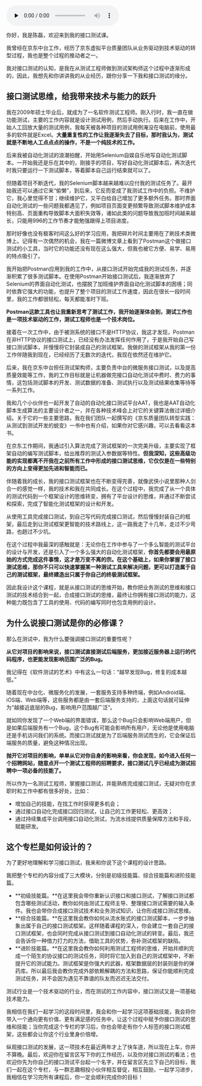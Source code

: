 <audio id="audio" title="开篇词 | 把接口测试这件小事做深、做透" controls="" preload="none"><source id="mp3" src="https://static001.geekbang.org/resource/audio/3d/f6/3dde5fcd8e1d3eb14e44b5c379b2eff6.mp3"></audio>

你好，我是陈磊，欢迎来到我的接口测试课。

我曾经在京东中台工作，经历了京东虚拟平台质量团队从业务驱动到技术驱动的转型过程，我也是整个过程的推动者之一。

我对接口测试的认知，是我在从测试工程师做到测试架构师这个过程中逐渐形成的，因此，我想先和你讲讲我的从业经历，跟你分享一下我和接口测试的缘分。

## 接口测试思维，给我带来技术与能力的跃升

我在2009年硕士毕业后，就成为了一名软件测试工程师。刚入行时，我一直在做功能测试，主要的工作内容就是设计测试用例，然后手动执行。后来在工作中，开始人工回放大量的测试用例，我每天被各种项目的测试用例淹没在电脑前，使用最多的软件就是Excel。**大量重复性的工作让我逐渐失去了目标，那时我认为，测试就是不断地人工点点点的操作，不是一个纯技术的工作。**

后来我被自动化测试的浪潮拍醒，开始用Selenium自娱自乐地写自动化测试脚本。一开始我还是乐在其中的，刚接手的项目，写好自动化测试脚本后，再次迭代时我只要运行一下测试脚本，等着脚本自己运行结束就可以了。

但随着项目不断迭代，我的Selenium脚本越来越难以应付我的测试任务了。最开始我还可以通过它来“偷懒”，到后来，它反而变成了我测试工作中的负担。不维护它，我心里觉得不甘；继续维护它，又平白给自己增加了更多额外任务。那时界面自动化测试的一些问题我都遇见了，例如项目页面变更频繁导致测试脚本维护成本特别高、页面重构导致脚本大面积失效等，诸如此类的问题导致我加班时间越来越长，只能用996的工作节奏才能勉强跟得上项目进度。

那时好像也没有极客时间这么好的学习应用，我把碎片时间主要用在了刷技术类微博上。记得有一次偶然的机会，我在一篇微博文章上看到了Postman这个做接口测试的小工具，当时它的功能还没有现在这么强大，但我也被它方便、易学、易用的特点吸引了。

我开始把Postman应用到我的工作中，从接口测试开始完成我的测试任务，并逐渐积累了很多测试脚本。在使用Postman开始接口测试后，我逐渐放弃了Selenium的界面自动化测试，也摆脱了加班维护界面自动化测试脚本的困境；同时依靠它强大的功能，也提升了整个项目的测试工作速度，因此在很长一段时间里，我的工作都很轻松，每天都能准时下班。

**Postman这款工具也让我重新思考了测试工作，我开始逐渐体会到，测试工作也是一项技术驱动的工作，测试工程师也是一个技术岗位。**

接着在一次工作中，由于被测系统的接口不是HTTP协议，我这才发现，Postman在非HTTP协议的接口测试上，已经没有办法发挥任何作用了，于是我开始自己写接口测试脚本，并慢慢将它封装成自己的测试框架。我做的测试框架从我的第一份工作伴随我到现在，已经经历了无数次的迭代，我现在依然还在维护它。

后来，我在京东中台担任测试架构师，主要负责中台的微服务接口测试，以及提高质量效能等工作，我的工作目标就是让机器做完接口自动化测试中费时、费力的事情，这包括测试脚本的开发、测试数据的准备、测试执行以及测试结果收集等待等一系列工作。

我和几个小伙伴也一起开发了自动的自动化接口测试平台AAT，我也是AAT自动化脚本生成算法的主要设计者之一，并在各种技术峰会上对它的关键算法做过详细介绍。关于它的一些主要思路，我在我们团队一起撰写的《京东质量团队转型实践：从测试到测试开发的蜕变》一书中也有介绍，如果你对它感兴趣，可以去看看这本书。

在京东工作期间，我通过引入算法完成了测试框架的一次完美升级，主要实现了框架自动的编写测试脚本，给出推荐的测试入参数据等特性。**但我深知，这些高级功能的实现都离不开我在之前所有工作中形成的接口测试思维，它仅仅是在一些特别的方向上变得更加先进和智能而已。**

伴随着我的成长，我的接口测试框架也在不断变得完善，就像武侠小说里那种人剑合一的感觉一样，我的技术和我在共同成长。在这个过程中，我完成了从一个具体的测试代码到一个框架设计的思维转变，拥有了平台设计的思维，并通过不断尝试和探索，完成了智能化测试框架的设计和开发。

从使用工具完成接口测试，到自己写代码完成接口测试，然后慢慢封装自己的框架，最后走到让测试框架更智能的技术路线上，这一路我走了十几年，走过不少弯路，也趟过不少坑。

在这个过程中我最深的感触就是：无论你在工作中参与了一个多么智能的测试平台的设计与开发，还是引入了一个多么强大的自动化测试框架，**你首先都要会用最原始的方式完成这件事情，这才是万变不离的宗。在这个基础上，如果你掌握了接口测试思维，那你不只可以快速掌握某一种测试工具来解决问题，更可以打造属于自己的测试框架，最终建造出只属于你自己的终极测试框架。**

因此我设计这个课程，就是从接口测试的思维开始，教你把业务测试的思维和接口测试的技术结合到一起，合成接口测试的思维，最终让你拥有接口测试的能力，这种能力既包含了工具的使用、代码的编写同时也包含用例的设计。

## 为什么说接口测试是你的必修课？

那么在测试中，我为什么要强调接口测试的重要性呢？

**从它对项目的影响来说，接口测试直接测试后端服务，更加接近服务器上运行的代码程序，也更能发现影响范围广泛的Bug。**

我记得在《软件测试的艺术》中有这么一句话：“越早发现Bug，修复的成本越低。”

随着现在中台化、微服务化的发展，一套服务支持多种终端，例如Android端、iOS端、Web端等，这些服务都是由一套后端服务支持的，上面这句话就可延伸为“越接近底层的Bug，影响用户范围越广泛”。

就如同你发现了一个Web端的界面错误，那么这个Bug只会影响Web端用户，但是如果后端服务有一个Bug，这个Bug有可能会影响所有用户，无论他是使用电脑还是手机访问我们的系统。而接口测试就是为了后端服务测试而生的，它会保证后端服务的质量，避免这种情况出现。

**抛开它对项目的影响，单单从它对你自身的影响来看，你会发现，如今进入任何一个招聘网站，随意点开一个测试工程师的招聘要求，接口测试几乎已经成为测试招聘中一项必备的技能了。**

所以作为一名测试工程师，掌握接口测试，并能熟练完成接口测试，无疑对你在求职时和工作中都有很多好处，比如：

- 增加自己的技能，在找工作时获得更多机会；
- 通过接口自动化完成接口回归测试，让自己的工作更轻松、更高效；
- 通过持续集成平台调用接口自动化测试，为流水线提供质量保障方法和手段，赋能研发。

## 这个专栏是如何设计的？

为了更好地理解和学习接口测试，我来和你说下这个课程的设计思路。

我把整个专栏的内容分成了三大模块，分别是初级技能篇、综合技能篇和进阶技能篇。

- **初级技能篇。**在这里我会带你重新认识接口和接口测试，了解接口测试都包含哪些测试活动，教你如何由测试工程师主导、整理接口测试需要的输入条件。我也会带你合成接口测试技术和业务测试知识，让你形成接口测试思维。
- **综合技能篇。**在这里我会教你如何从流水账式的接口测试脚本，一步步抽象出属于自己的接口测试框架。这样随着课程的深入，你会建立一套自己的接口测试框架，也会同时完成从接口测试到接口自动化测试的转变。最后，我还会告诉你一种借力打力的方法，借助工具的优势，弥补测试框架的缺陷。
- **进阶技能篇。**在这里我会教你如何利用测试工程师的思维，开始并顺利完成一个陌生的协议接口的测试任务，同时将它加入到自己的测试框架中，不断提升它的测试能力。测试框架是你强大的武器，框架数据层的封装则是你的弹药库。所以最后我会教你完成外部依赖解耦的方法和思路，保证你能顺利完成测试任务，并不会因为遇见不靠谱的队友而迟迟无法交付。

测试行业是一个技术驱动的行业，而在测试的工作内容中，接口测试又是一项基础技术能力。

我相信在我们一起学习的这段时间里，我会和你一起学习这项基础技能，我会将你带入一个通向更有价值、更有满足感的任务中，让这个过程中赋予你接口测试的思维和技能；当你完成这个专栏的学习后，你也会带走有你个人标签的接口测试框架，这些都会让你这个行业里身价倍增。

纵观接口测试的发展，这一项技术在最近两年才上了快车道，所以现在上车，你并不算晚。最后，欢迎你在留言区写下你的工作经历，以及你对接口测试的看法；也欢迎你先为你自己的接口测试平台起一个名字，并在留言区先立下自己的目标，我们一起在这个专栏，与一群志趣相投小伙伴相互督促，相互鼓励，一起学习进步，我相信在学习完所有课程后，你一定会顺利完成你的目标！
